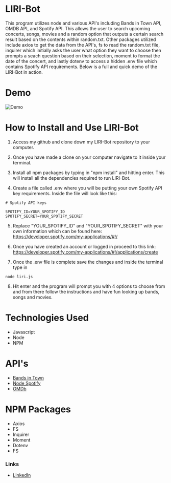 # LIRI-Bot

This program utilizes node and various API's including Bands in Town API, OMDB API, and Spotify API. This allows the user to search upcoming concerts, songs, movies and a random option that outputs a certain search result based on the contents within random.txt. Other packages utilized include axios to get the data from the API's, fs to read the random.txt file, inquirer which initially asks the user what option they want to choose then prompts a seach question based on their selection, moment to format the date of the concert, and lastly dotenv to access a hidden .env file which contains Spotify API requirements. Below is a full and quick demo of the LIRI-Bot in action.

# Demo
![Demo](Liri-bot.gif)

# How to Install and Use LIRI-Bot

1. Access my github and clone down my LIRI-Bot repository to your computer.

2. Once you have made a clone on your computer navigate to it inside your terminal.

3. Install all npm packages by typing in "npm install" and hitting enter. This will install all the dependencies required to run LIRI-Bot.

4. Create a file called .env where you will  be putting your own Spotify API key requirements. Inside the file will look like this:

```
# Spotify API keys

SPOTIFY_ID=YOUR_SPOTIFY_ID
SPOTIFY_SECRET=YOUR_SPOTIFY_SECRET
```

5. Replace "YOUR_SPOTIFY_ID" and "YOUR_SPOTIFY_SECRET" with your own information which can be found here: <https://developer.spotify.com/my-applications/#!/> 

6. Once you have created an account or logged in proceed to this link: <https://developer.spotify.com/my-applications/#!/applications/create> 

7. Once the .env file is complete save the changes and inside the terminal type in
```
node liri.js
```

8. Hit enter and the program will prompt you with 4 options to choose from and from there follow the instructions and have fun looking up bands, songs and movies.

# Technologies Used

- Javascript
- Node
- NPM

# API's

- [Bands in Town](http://www.artists.bandsintown.com/bandsintown-api)
- [Node Spotify](https://www.npmjs.com/package/node-spotify-api)
- [OMDb](http://www.omdbapi.com/)

# NPM Packages

- Axios
- FS
- Inquirer
- Moment
- Dotenv
- FS

### Links
- [LinkedIn](https://www.linkedin.com/in/jsdudum/)